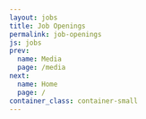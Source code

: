 ```yaml
---
layout: jobs
title: Job Openings
permalink: job-openings
js: jobs
prev:
  name: Media
  page: /media
next:
  name: Home
  page: /
container_class: container-small
---
```

